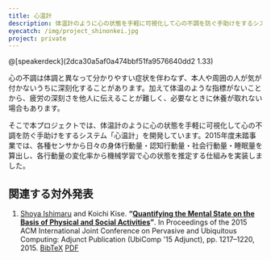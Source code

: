```yaml
---
title: 心温計
description: 体温計のように心の状態を手軽に可視化して心の不調を防ぐ手助けをするシステム「心温計」を開発中しています。心温計はウェアラブルセンサを使って日々の身体行動量・認知行動量・社会行動量・睡眠量を算出し、各行動量の変化率から機械学習で心の状態を推定します。
eyecatch: /img/project_shinonkei.jpg
project: private
---
```


@[speakerdeck](2dca30a5af0a474bbf51fa9576640dd2 1.33)

心の不調は体調と異なって分かりやすい症状を伴わなず、本人や周囲の人が気が付かないうちに深刻化することがあります。加えて体温のような指標がないことから、疲労の深刻さを他人に伝えることが難しく、必要なときに休養が取れない場合もあります。

そこで本プロジェクトでは、体温計のように心の状態を手軽に可視化して心の不調を防ぐ手助けをするシステム「心温計」を開発しています。2015年度未踏事業では、各種センサから日々の身体行動量・認知行動量・社会行動量・睡眠量を算出し、各行動量の変化率から機械学習で心の状態を推定する仕組みを実装しました。

## 関連する対外発表

<ol><li><p><span class="anchor-position" id="ishimaru2015quantifying"></span><u>Shoya Ishimaru</u> and Koichi Kise. <b>“<a href="#ishimaru2015quantifying" class="anchor-title">Quantifying the Mental State on the Basis of Physical and Social Activities</a>”</b>. In Proceedings of the 2015 ACM International Joint Conference on Pervasive and Ubiquitous Computing: Adjunct Publication (UbiComp '15 Adjunct), pp.&nbsp;1217–1220, 2015. <a href="/bibtex/ishimaru2015quantifying.bib" target="_blank">BibTeX</a> <a href="/preprint/ishimaru2015quantifying.pdf" target="_blank">PDF</a></p></li></ol>